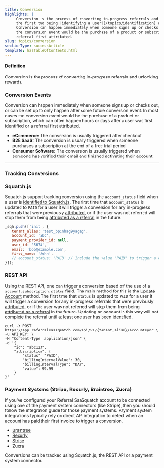 ```yaml
---
title: Conversion
highlights: |
     Conversion is the process of converting in-progress referrals and unlocking rewards. It is the final of three steps in referral tracking,
     the first two being [identifying a user](/topics/identification) and [attributing the referral](/topics/attribution) back to the person who referred them.
     Conversion can happen immediately when someone signs up or checks out, or can be set up to only happen after some future conversion event. In most cases
     the conversion event would be the purchase of a product or subscription, which can often happen hours or days after a user was first identified or a 
     referral first attributed.
slug: topics/conversion
sectionType: successArticle
template: hasTableOfContents.html
---
```



<div class="bs-callout bs-callout-default">
    <h4>Definition</h4>
    Conversion is the process of converting in-progress referrals and unlocking rewards.
</div>


### Conversion Events

Conversion can happen immediately when someone signs up or checks out, or can be set up to only happen after some future conversion event. In most cases
the conversion event would be the purchase of a product or subscription, which can often happen hours or days after a user was first identified or a 
referral first attributed.

 - **eCommerce:** The conversion is usually triggered after checkout
 - **B2B SaaS:** The conversion is usually triggered when someone purchases a subscription at the end of a free trial period
 - **Consumer Software:** The conversion is usually triggered when someone has verified their email and finished activating their account


<hr/>

### Tracking Conversions


### Squatch.js

Squatch.js support tracking conversion using the `account_status` field when a user is [identified to Squatch.js](/squatchjs/#init). The first time that `account_status`
is updated to `PAID` for a user it will trigger a conversion for any in-progress referrals that were previously [attributed](/topics/attribution), or if the user was not referred 
will stop them from being [attributed as a referral](/topics/attribution) in the future.


```js
_sqh.push(['init', {
   tenant_alias: 'test_bpinhag9yagag',
   account_id: 'abc',
   payment_provider_id: null,
   user_id: '5678',
   email: 'bob@example.com',
   first_name: 'John',
   // account_status: 'PAID' // Include the value "PAID" to trigger a conversion. Omit it if you're using a payment system connectors like Stripe and Recurly.
}]);
```

### REST API
 
Using the REST API, one can trigger a conversion based off the use of a `account.subscription.status` field. The main method for this is the 
[Update Account](/api/methods/#account_sync) method. The first time that `status`
is updated to `PAID` for a user it will trigger a conversion for any in-progress referrals that were previously [attributed](/topics/attribution), or if the user was not referred 
will stop them from being [attributed as a referral](/topics/attribution) in the future. Updating an account in this way will not complete the referral until
at least one user has been [identified](/topics/identification).

```curl
curl -X POST https://app.referralsaasquatch.com/api/v1/{tenant_alias}/accountsync \
-u API_KEY: \
-H "Content-Type: application/json" \
-d '{
    "id": "abc123",
    "subscription": {
        "status": "PAID",
        "billingIntervalValue": 30,
        "billingIntervalType": "DAY",
        "value": 99.99
    }
}'
```

### Payment Systems (Stripe, Recurly, Braintree, Zuora)

If you've configured your Referral SaaSquatch account to be connected using one of the payment system connectors (like Stripe), then you should follow the integration guide for 
those payment systems. Payment system integrations typically rely on direct API integration to detect when an account has paid their first invoice to trigger a conversion.

<ul class="unstyled">
    <li><a href="/braintree"><i class="fa fa-docs-chevron"></i>Braintree</a></li>
    <li><a href="/recurly"><i class="fa fa-docs-chevron"></i>Recurly</a></li>
    <li><a href="/stripe"><i class="fa fa-docs-chevron"></i>Stripe</a></li>
    <li><a href="/zuora"><i class="fa fa-docs-chevron"></i>Zuora</a></li>
</ul>


<div class="bs-callout bs-callout-default">
  Conversions can be tracked using Squatch.js, the REST API or a payment system connector.
</div>
